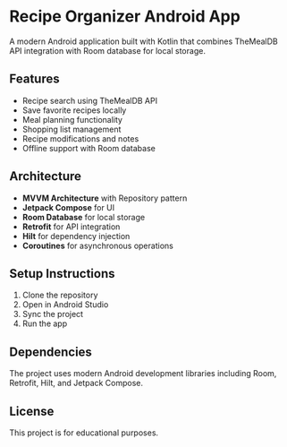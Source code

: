 # Recipe Organizer Android App

A modern Android application built with Kotlin that combines TheMealDB API integration with Room database for local storage.

## Features

- Recipe search using TheMealDB API
- Save favorite recipes locally
- Meal planning functionality
- Shopping list management
- Recipe modifications and notes
- Offline support with Room database

## Architecture

- **MVVM Architecture** with Repository pattern
- **Jetpack Compose** for UI
- **Room Database** for local storage
- **Retrofit** for API integration
- **Hilt** for dependency injection
- **Coroutines** for asynchronous operations

## Setup Instructions

1. Clone the repository
2. Open in Android Studio
3. Sync the project
4. Run the app

## Dependencies

The project uses modern Android development libraries including Room, Retrofit, Hilt, and Jetpack Compose.

## License

This project is for educational purposes. 